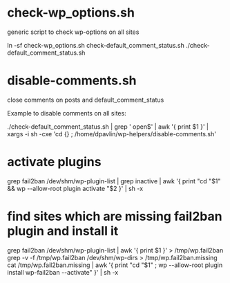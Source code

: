 # check-wp_options.sh

generic script to check wp-options on all sites

ln -sf check-wp_options.sh check-default_comment_status.sh
./check-default_comment_status.sh

# disable-comments.sh

close comments on posts and default_comment_status

Example to disable comments on all sites:

./check-default_comment_status.sh | grep ' open$' | awk '{ print $1 }' | \
xargs -i sh -cxe 'cd {} ; /home/dpavlin/wp-helpers/disable-comments.sh'

# activate plugins

grep fail2ban /dev/shm/wp-plugin-list | grep inactive | awk '{ print "cd "$1" && wp --allow-root plugin activate "$2 }' | sh -x


# find sites which are missing fail2ban plugin and install it

grep fail2ban /dev/shm/wp-plugin-list | awk '{ print $1 }' > /tmp/wp.fail2ban
grep -v -f /tmp/wp.fail2ban /dev/shm/wp-dirs > /tmp/wp.fail2ban.missing
cat /tmp/wp.fail2ban.missing | awk '{ print "cd "$1" ; wp --allow-root plugin install wp-fail2ban --activate" }' | sh -x



